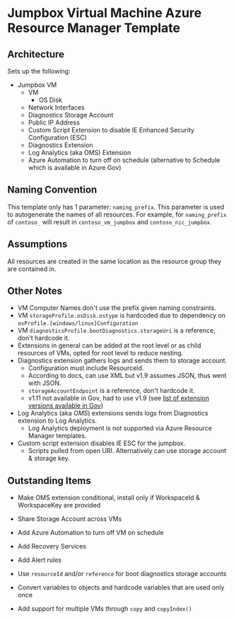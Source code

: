 # Jumpbox Virtual Machine Azure Resource Manager Template

## Architecture
Sets up the following:
* Jumpbox VM
  * VM
    * OS Disk
  * Network Interfaces
  * Diagnostics Storage Account
  * Public IP Address
  * Custom Script Extension to disable IE Enhanced Security Configuration (ESC)
  * Diagnostics Extension
  * Log Analytics (aka OMS) Extension
  * Azure Automation to turn off on schedule (alternative to Schedule which is available in Azure Gov)

## Naming Convention
This template only has 1 parameter: `naming_prefix`. This parameter is used to autogenerate the names of all resources. For example, for `naming_prefix` of `contoso_` will result in `contoso_vm_jumpbox` and `contoso_nic_jumpbox`.

## Assumptions
All resources are created in the same location as the resource group they are contained in.

## Other Notes
* VM Computer Names don't use the prefix given naming constraints.
* VM `storageProfile.osDisk.ostype` is hardcoded due to dependency on `osProfile.[windows/linux]Configuration`
* VM `diagnosticsProfile.bootDiagnostics.storageUri` is a reference, don't hardcode it.
* Extensions in general can be added at the root level or as child resources of VMs, opted for root level to reduce nesting.
* Diagnostics extension gathers logs and sends them to storage account.
  * Configuration must include ResourceId.
  * According to docs, can use XML but v1.9 assumes JSON, thus went with JSON.
  * `storageAccountEndpoint` is a reference, don't hardcode it.
  * v1.11 not available in Gov, had to use v1.9 (see [list of extension versions available in Gov](https://docs.microsoft.com/azure/azure-government/documentation-government-extension))
* Log Analytics (aka *OMS*) extensions sends logs from Diagnostics extension to Log Analytics.
  * Log Analytics deployment is not supported via Azure Resource Manager templates.
* Custom script extension disables IE ESC for the jumpbox.
  * Scripts pulled from open URI. Alternatively can use storage account & storage key.

## Outstanding Items
* Make OMS extension conditional, install only if WorkspaceId & WorkspaceKey are provided
* Share Storage Account across VMs
* Add Azure Automation to turn off VM on schedule
* Add Recovery Services
* Add Alert rules

* Use `resourceId` and/or `reference` for boot diagnostics storage accounts
* Convert variables to objects and hardcode variables that are used only once
* Add support for multiple VMs through `copy` and `copyIndex()`